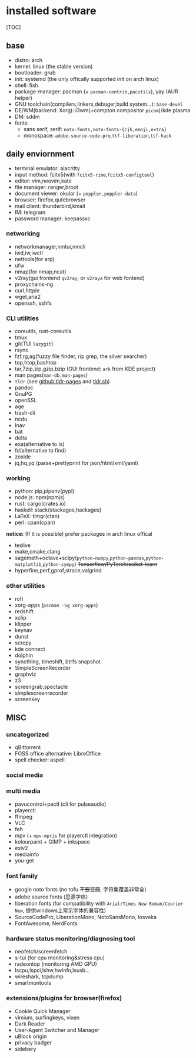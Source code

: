 # installed software

[TOC]

## base

- distro: arch
- kernel: linux (the stable version)
- bootloader: grub
- init: systemd (the only offically supported init on arch linux)
- shell: fish
- package-manager: pacman (+ `pacman-contrib,pacutils`),  yay (AUR helper)
- GNU toolchain(compilers,linkers,debuger,build system...): `base-devel`
- DE/WM(backend: Xorg): i3wm(+compton compositor `picom`)/kde plasma
- DM: sddm
- fonts:
  - sans serif, serif: `noto-fonts,noto-fonts-{cjk,emoji,extra}`
  - monospace: `adobe-source-code-pro`,`ttf-liberation`,`ttf-hack`

## daily enviornment

- terminal emulator: alacritty
- input method: fcitx5(with `fcitx5-rime`,`fcitx5-configtool`)
- editor: vim,neovim,kate
- file manager: ranger,broot
- document viewer: okular (+ `poppler,poppler-data`)
- browser: firefox,qutebrowser
- mail client: thunderbird,kmail
- IM: telegram
- password manager: keepassxc

### networking

- networkmanager,nmtui,nmcli
- iwd,iw,iwctl
- nettools(for arp)
- ufw
- nmap(for nmap,ncat)
- v2ray(gui frontend `qv2ray`; or `v2raya` for web fontend)
- proxychains-ng
- curl,httpie
- wget,aria2
- openssh, sshfs

### CLI utilities

- coreutils, rust-coreutils
- tmux
- git(TUI `lazygit`)
- rsync
- fzf,rg,ag(fuzzy file finder, rip grep, the silver searcher)
- top,htop,bashtop
- tar,7zip,zip,gzip,bzip (GUI frontend: `ark` from KDE project)
- man pages(`man-db,man-pages`)
- `tldr` (see [github:tldr-pages](https://github.com/tldr-pages/tldr) and [tldr.sh](https://tldr.sh))
- pandoc
- GnuPG
- openSSL
- age
- trash-cli
- ncdu
- lnav
- bat
- delta
- exa(alternative to ls)
- fd(alternative to find)
- zoxide
- jq,hq,yq (parse+prettyprint for json/html/xml/yaml)

### working

- python: pip,pipenv(pypi)
- node.js: npm(npmjs)
- rust: cargo(crates.io)
- haskell: stack(stackages,hackages)
- LaTeX: tlmgr(ctan)
- perl: cpan(cpan)

**notice:** (If it is possible) prefer packages in arch linux offical

- texlive
- make,cmake,clang
- sagemath+octave+scipy(`python-numpy`,`python-pandas`,`python-matplotlib`,`python-sympy`) ~~Tensorflow/PyTorch/sciket-learn~~
- hyperfine,perf,gprof,strace,valgrind

### other utilities

- rofi
- xorg-apps (`pacman -Sg xorg-apps`)
- redshift
- xclip
- klipper
- keynav
- dunst
- scrcpy
- kde connect
- dolphin
- syncthing, timeshift, btrfs snapshot
- SimpleScreenRecorder
- graphviz
- z3
- screengrab,spectacle
- simplescreenrecorder
- screenkey

## MISC

### uncategorized

- qBittorrent
- FOSS office alternative: LibreOffice
- spell checker: aspell

### social media

### multi media

- pavucontrol+pactl (cli for pulseaudio)
- playerctl
- ffmpeg
- VLC
- feh
- mpv (+ `mpv-mpris` for playerctl integration)
- kolourpaint + GIMP + inkspace
- exiv2
- mediainfo
- you-get

### font family

- google noto fonts (no tofu ~~不要豆腐~~, 字符集覆盖非常全)
- adobe source fonts (思源字体)
- liberation fonts (for compatibility with `Arial/Times New Roman/Courier New`, 提供windows上常见字体的兼容性)
- SourceCodePro, LiberationMono, NotoSansMono, Iosveka
- FontAwesome, NerdFonts

### hardware status monitoring/diagnosing tool

- neofetch/screenfetch
- s-tui (for cpu monitoring&stress cpu)
- radeontop (monitoring AMD GPU)
- lscpu,lspci,lshw,hwinfo,lsusb...
- wireshark, tcpdump
- smartmontools

### extensions/plugins for browser(firefox)

- Cookie Quick Manager
- vimium, surfingkeys, vixen
- Dark Reader
- User-Agent Switcher and Manager
- uBlock origin
- privacy badger
- sidebery
